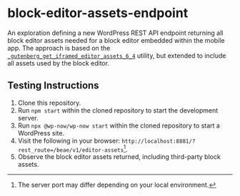 # block-editor-assets-endpoint

An exploration defining a new WordPress REST API endpoint returning all block editor assets needed for a block editor embedded within the mobile app. The approach is based on the [`_gutenberg_get_iframed_editor_assets_6_4`](https://github.com/WordPress/gutenberg/blob/ae20515b20d9c9e31408c4aecaffb3991c0fe31a/lib/compat/wordpress-6.4/script-loader.php#L8-L103) utility, but extended to include all assets used by the block editor.

## Testing Instructions

1. Clone this repository.
1. Run `npm start` within the cloned repository to start the development server.
1. Run `npx @wp-now/wp-now start` within the cloned repository to start a WordPress site.
1. Visit the following in your browser: `http://localhost:8881/?rest_route=/beae/v1/editor-assets`[^1].
1. Observe the block editor assets returned, including third-party block assets.

[^1]: The server port may differ depending on your local environment.
